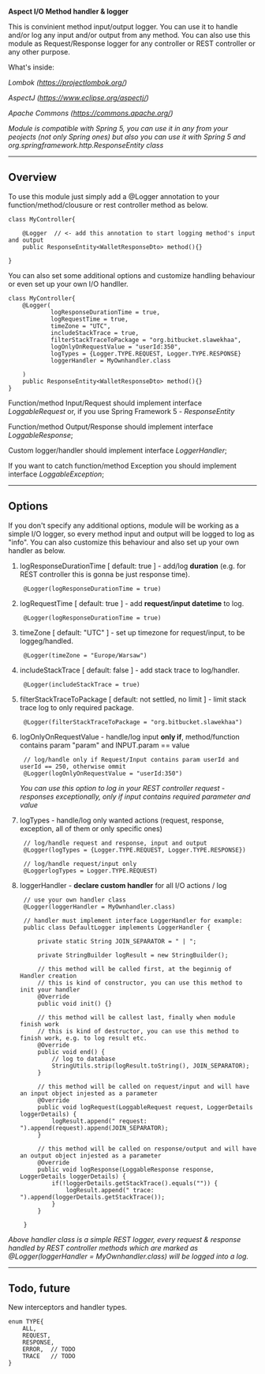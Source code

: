 **Aspect I/O Method handler & logger**

This is convinient method input/output logger. You can use it to handle and/or log any input and/or output from any method. You can also use this module as Request/Response logger for any controller or REST controller or any other purpose.

What's inside:

*Lombok (https://projectlombok.org/)*

*AspectJ (https://www.eclipse.org/aspectj/)*

*Apache Commons (https://commons.apache.org/)*

*Module is compatible with Spring 5, you can use it in any from your peojects (not only Spring ones) but also you can use it with Spring 5 and org.springframework.http.ResponseEntity class*

---

## Overview

To use this module just simply add a @Logger annotation to your function/method/clousure or rest controller method as below.

    class MyController{
    
        @Logger  // <- add this annotation to start logging method's input and output
        public ResponseEntity<WalletResponseDto> method(){}
        
    }

You can also set some additional options and customize handling behaviour or even set up your own I/O handller.
    
    class MyController{    
        @Logger(
                logResponseDurationTime = true,
                logRequestTime = true,
                timeZone = "UTC",
                includeStackTrace = true,
                filterStackTraceToPackage = "org.bitbucket.slawekhaa",
                logOnlyOnRequestValue = "userId:350",
                logTypes = {Logger.TYPE.REQUEST, Logger.TYPE.RESPONSE}
                loggerHandler = MyOwnhandler.class
        
        )
        public ResponseEntity<WalletResponseDto> method(){}
    }

Function/method Input/Request should implement interface *LoggableRequest* or, if you use Spring Framework 5 - *ResponseEntity*
 
Function/method Output/Response should implement interface *LoggableResponse*;

Custom logger/handler should implement interface *LoggerHandler*;

If you want to catch function/method Exception you should implement interface *LoggableException*;

---

## Options

If you don't specify any additional options, module will be working as a simple I/O logger, so every method input and output will be logged to log as "info". You can also customize this behaviour and also set up your own handler as below.

1. logResponseDurationTime [ default: true ] - add/log **duration** (e.g. for REST controller this is gonna be just response time).
	    
	    @Logger(logResponseDurationTime = true)
		
2. logRequestTime [ default: true ] - add **request/input datetime** to log.
	
	    @Logger(logResponseDurationTime = true)

	
3. timeZone [ default: "UTC" ] - set up timezone for request/input, to be loggeg/handled.
	
	    @Logger(timeZone = "Europe/Warsaw")

4. includeStackTrace [ default: false ] - add stack trace to log/handler.
	
	    @Logger(includeStackTrace = true)

5. filterStackTraceToPackage [ default: not settled, no limit ] - limit stack trace log to only required package.
	
	    @Logger(filterStackTraceToPackage = "org.bitbucket.slawekhaa")

6. logOnlyOnRequestValue - handle/log input **only if**, method/function contains param "param" and INPUT.param == value
        
        // log/handle only if Request/Input contains param userId and userId == 250, otherwise ommit
        @Logger(logOnlyOnRequestValue = "userId:350")

    *You can use this option to log in your REST controller request - responses exceptionally, only if input contains required parameter and value*

7. logTypes - handle/log only wanted actions (request, response, exception, all of them or only specific ones)
	
        // log/handle request and response, input and output
        @Logger(logTypes = {Logger.TYPE.REQUEST, Logger.TYPE.RESPONSE}) 
        
        // log/handle request/input only
        @LoggerlogTypes = Logger.TYPE.REQUEST)

8. loggerHandler - **declare custom handler** for all I/O actions / log

        // use your own handler class
        @Logger(loggerHandler = MyOwnhandler.class) 
        
        // handler must implement interface LoggerHandler for example:
        public class DefaultLogger implements LoggerHandler {
    
            private static String JOIN_SEPARATOR = " | ";
    
            private StringBuilder logResult = new StringBuilder();
    
            // this method will be called first, at the beginnig of Handler creation
            // this is kind of constructor, you can use this method to init your handler
            @Override
            public void init() {}
    
            // this method will be callest last, finally when module finish work
            // this is kind of destructor, you can use this method to finish work, e.g. to log result etc.
            @Override
            public void end() {
                // log to database
                StringUtils.strip(logResult.toString(), JOIN_SEPARATOR);
            }
    
            // this method will be called on request/input and will have an input object injested as a parameter
            @Override
            public void logRequest(LoggableRequest request, LoggerDetails loggerDetails) {
                logResult.append(" request: ").append(request).append(JOIN_SEPARATOR);
            }
    
            // this method will be called on response/output and will have an output object injested as a parameter
            @Override
            public void logResponse(LoggableResponse response, LoggerDetails loggerDetails) {
                if(!loggerDetails.getStackTrace().equals("")) {
                    logResult.append(" trace: ").append(loggerDetails.getStackTrace());
                }
            }
    
        }


*Above handler class is a simple REST logger, every request & response handled by REST controller methods which are marked as @Logger(loggerHandler = MyOwnhandler.class) will be logged into a log.*


---

## Todo, future

New interceptors and handler types.

    enum TYPE{
        ALL,
        REQUEST,
        RESPONSE,
        ERROR,  // TODO
        TRACE   // TODO
    }
